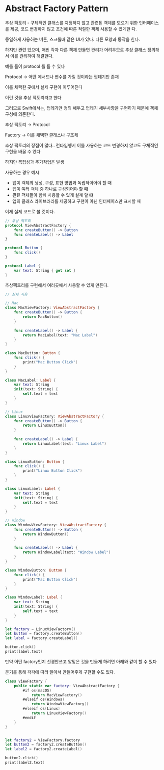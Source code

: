 # Abstract Factory Pattern

추상 팩토리 - 구체적인 클래스를 지정하지 않고 관련된 객체를 모으기 위한 인터페이스를 제공, 코드 변경하지 않고 조건에 따른 적절한 객체 사용할 수 있게한 다.

동일하게 사용하는 버튼, 스크롤바 같은 UI가 있다. 다른 모양과 동작을 한다.

하지만 관련 있으며, 매번 각자 다른 객체 만들면 관리가 어려우므로 추상 클래스 정의해서 이를 관리하여 해결한다.

예를 들어 protocol 를 들 수 있다

Protocol → 어떤 메서드나 변수를 가질 것이라는 껍데기만 존재 

이를 채택한 곳에서 실제 구현이 이루어진다

이런 것을 추상 팩토리라고 한다

그러므로 Swift에서는, 껍데기만 정의 해두고 껍데기 세부사항을 구현하기 때문에 객체 구성에 의존한다.

추상 팩토리 → Protocol

Factory → 이를 채택한 클래스나 구조체

추상 팩토리의 장점이 많다.. 런타임엥서 이를 사용하는 코드 변경하지 않고도 구체적인 구현을 바꿀 수 있다

하지만 복잡성과 추가작업은 발생

사용하는 경우 예시

- 앱이 객체의 생성, 구성, 표현 방법과 독립적이어야 할 때
- 앱이 여러 객체 중 하나로 구성되어야 할 때
- 관련 객체들이 함께 사용할 수 있게 설계 할 떄
- 앱의 클래스 라이브러리를 제공하고 구현이 아닌 인터페이스만 표시할 때

이제 실제 코드로 볼 것이다.

```swift
// 추상 팩토리
protocol ViewAbstractFactory {
    func createButton() -> Button
    func createLabel() -> Label
}

protocol Button {
    func click()
}

protocol Label {
    var text: String { get set }
}
```

추상팩토리를 구현해서 여러곳에서 사용할 수 있게 만든다.

```swift
// 실제 사용

// Mac
class MacViewFactory: ViewAbstractFactory {
    func createButton() -> Button {
        return MacButton()
    }
    
    func createLabel() -> Label {
        return MacLabel(text: "Mac Label")
    }
}

class MacButton: Button {
    func click() {
        print("Mac Button Click")
    }
}

class MacLabel: Label {
    var text: String
    init(text: String) {
        self.text = text
    }
}

// Linux
class LinuxViewFactory: ViewAbstractFactory {
    func createButton() -> Button {
        return LinuxButton()
    }
    
    func createLabel() -> Label {
        return LinuxLabel(text: "Linux Label")
    }
}

class LinuxButton: Button {
    func click() {
        print("Linux Button Click")
    }
}

class LinuxLabel: Label {
    var text: String
    init(text: String) {
        self.text = text
    }
}

// Window
class WindowViewFactory: ViewAbstractFactory {
    func createButton() -> Button {
        return WindowButton()
    }
    
    func createLabel() -> Label {
        return WindowLabel(text: "Window Label")
    }
}

class WindowButton: Button {
    func click() {
        print("Mac Button Click")
    }
}

class WindowLabel: Label {
    var text: String
    init(text: String) {
        self.text = text
    }
}

let factory = LinuxViewFactory()
let button = factory.createButton()
let label = factory.createLabel()

button.click()
print(label.text)
```

만약 어떤 factory인지 신경안쓰고 알맞은 것을 만들게 하려면 아래와 같이 할 수 있다

분기를 통해 각각에 따라 알아서 만들어주게 구현할 수도 있다.

```swift
class ViewFactory {
    public static var factory: ViewAbstractFactory {
        #if os(macOS)
            return MacViewFactory()
        #elseif os(Windows)
            return WindowViewFactory()
        #elseif os(Linux)
            return LinuxViewFactory()
        #endif
    }
}


let factory2 = ViewFactory.factory
let button2 = factory2.createButton()
let label2 = factory2.createLabel()

button2.click()
print(label2.text)
```